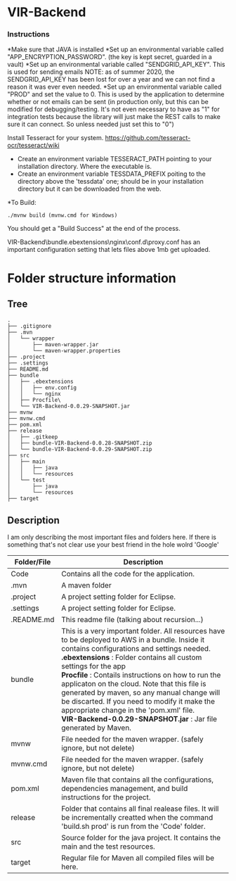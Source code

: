 # VIR-Backend

### Instructions

*Make sure that JAVA is installed
*Set up an environmental variable called "APP_ENCRYPTION_PASSWORD". (the key is kept secret, guarded in a vault)
*Set up an environmental variable called "SENDGRID_API_KEY". This is used for sending emails
NOTE: as of summer 2020, the SENDGRID_API_KEY has been lost for over a year and we can not find a reason it was ever even needed.
*Set up an environmental variable called "PROD" and set the value to 0. This is used by the application to determine whether or not emails can be sent (in production only, but this can be modified for debugging/testing. It's not even necessary to have as "1" for integration tests because the library will just make the REST calls to make sure it can connect. So unless needed just set this to "0")

Install Tesseract for your system. https://github.com/tesseract-ocr/tesseract/wiki
* Create an environment variable TESSERACT_PATH pointing to your installation directory. Where the executable is.
* Create an environment variable TESSDATA_PREFIX poiting to the directory above the 'tessdata' one; should be in your installation directory but it can be downloaded from the web.

*To Build:
```
./mvnw build (mvnw.cmd for Windows)
```
You should get a "Build Success" at the end of the process.

VIR-Backend\bundle\.ebextensions\nginx\conf.d\proxy.conf has an important configuration setting that lets files above 1mb get uploaded.

# Folder structure information

## Tree
```
.
├── .gitignore
├── .mvn
│   └── wrapper
│       ├── maven-wrapper.jar
│       └── maven-wrapper.properties
├── .project
├── .settings
├── README.md
├── bundle
│   ├── .ebextensions
│   │   ├── env.config
│   │   └── nginx
│   ├── Procfile\
│   └── VIR-Backend-0.0.29-SNAPSHOT.jar
├── mvnw
├── mvnw.cmd
├── pom.xml
├── release
│   ├── .gitkeep
│   ├── bundle-VIR-Backend-0.0.28-SNAPSHOT.zip
│   └── bundle-VIR-Backend-0.0.29-SNAPSHOT.zip
├── src
│   ├── main
│   │   ├── java
│   │   └── resources
│   └── test
│       ├── java
│       └── resources
├── target
```

## Description
I am only describing the most important files and folders here. If there is something that's not clear use your best friend in the hole wolrd 'Google' 

Folder/File | Description
--- | --- 
Code                | Contains all the code for the application.
.mvn                | A maven folder
.project            | A project setting folder for Eclipse.
.settings           | A project setting folder for Eclipse.
.README.md          | This readme file (talking about recursion...)
bundle              | This is a very important folder. All resources have to be deployed to AWS in a bundle. Inside it contains configurations and settings needed.<br/><b>.ebextensions</b> : Folder contains all custom settings for the app <br/><b>Procfile</b> : Contails instructions on how to run the applicaton on the cloud. Note that this file is generated by maven, so any manual change will be discarted. If you need to modify it make the appropriate change in the 'pom.xml' file. <br/><b>VIR-Backend-0.0.29-SNAPSHOT.jar</b> : Jar file generated by Maven.
mvnw                | File needed for the maven wrapper. (safely ignore, but not delete)
mvnw.cmd            | File needed for the maven wrapper. (safely ignore, but not delete)
pom.xml             | Maven file that contains all the configurations, dependencies management, and build instructions for the project.
release             | Folder that contains all final realease files. It will be incrementally creatted when the command 'build.sh prod' is run from the 'Code' folder.
src                 | Source folder for the java project. It contains the main and the test resources.
target              | Regular file for Maven all compiled files will be here.
